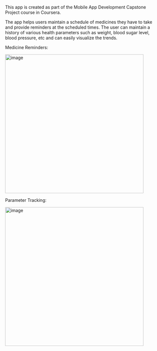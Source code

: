 This app is created as part of the Mobile App Development Capstone Project course in Coursera.

The app helps users maintain a schedule of medicines they have to take and provide reminders at the scheduled times.
The user can maintain a history of various health parameters such as weight, blood sugar level, blood pressure, etc and can easily visualize the trends.

Medicine Reminders:

<img width="448" alt="image" src="https://github.com/user-attachments/assets/038a55a5-3dc4-4409-81dc-7fb48e033c95" />



Parameter Tracking:

<img width="448" alt="image" src="https://github.com/user-attachments/assets/38909cbd-7cc3-4540-8994-34077ccf16ca" />

